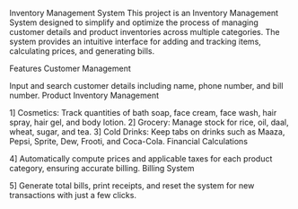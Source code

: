Inventory Management System
This project is an Inventory Management System designed to simplify and optimize the process of managing customer details and product inventories across multiple categories. The system provides an intuitive interface for adding and tracking items, calculating prices, and generating bills.

Features
Customer Management

Input and search customer details including name, phone number, and bill number.
Product Inventory Management

1] Cosmetics: Track quantities of bath soap, face cream, face wash, hair spray, hair gel, and body lotion.
2] Grocery: Manage stock for rice, oil, daal, wheat, sugar, and tea.
3] Cold Drinks: Keep tabs on drinks such as Maaza, Pepsi, Sprite, Dew, Frooti, and Coca-Cola.
Financial Calculations

4] Automatically compute prices and applicable taxes for each product category, ensuring accurate billing.
Billing System

5] Generate total bills, print receipts, and reset the system for new transactions with just a few clicks.
